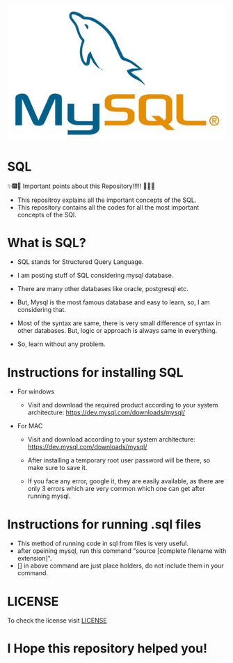 ![](docs/Images/sql_Image.png)

# SQL

:sparkles::fireworks::tada: Important points about this Repository!!!!! :tada::fireworks::sparkles: 


- This repositroy explains all the important concepts of the SQL.
- This repository contains all the codes for all the most important concepts of the SQl.

# What is SQL?

- SQL stands for Structured Query Language.

- I am posting stuff of SQL considering mysql database.

- There are many other databases like oracle, postgresql etc.

- But, Mysql is the most famous database and easy to learn, so, I am considering that.

- Most of the syntax are same, there is very small difference of syntax in other databases. But, logic or approach is always same in everything.

- So, learn without any problem.


# Instructions for installing SQL

- For windows
  -  Visit and download the required product according to your system architecture: https://dev.mysql.com/downloads/mysql/

- For MAC
  -  Visit and download according to your system architecture: https://dev.mysql.com/downloads/mysql/

  - After installing a temporary root user password will be there, so make sure to save it.
  - If you face any error, google it, they are easily available, as there are only 3 errors which are very common which one can get after running mysql.


# Instructions for running .sql files

- This method of running code in sql from files is very useful.
- after opeining mysql, run this command "source [complete filename with extension]".
- [] in above command are just place holders, do not include them in your command.

# LICENSE


To check the license visit [LICENSE](https://github.com/HarshitDawar55/SQL/blob/master/docs/LICENSE.md)

# I Hope this repository helped you!
